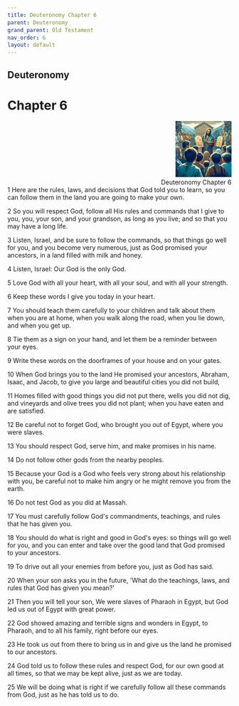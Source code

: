 ```yaml
---
title: Deuteronomy Chapter 6
parent: Deuteronomy
grand_parent: Old Testament
nav_order: 6
layout: default
---
```


## Deuteronomy

# Chapter 6

<div style="clear: both; text-align: right;">
    <img src="/assets/Image/Deuteronomy/500/6.jpg" alt="Deuteronomy Chapter 6" class="chapter-image" style="max-width: 25%; height: auto;"/>
    <figcaption style="font-size: 14px;">Deuteronomy Chapter 6</figcaption>
</div>
1 Here are the rules, laws, and decisions that God told you to learn, so you can follow them in the land you are going to make your own.

2 So you will respect God, follow all His rules and commands that I give to you, you, your son, and your grandson, as long as you live; and so that you may have a long life.

3 Listen, Israel, and be sure to follow the commands, so that things go well for you, and you become very numerous, just as God promised your ancestors, in a land filled with milk and honey.

4 Listen, Israel: Our God is the only God.

5 Love God with all your heart, with all your soul, and with all your strength.

6 Keep these words I give you today in your heart.

7 You should teach them carefully to your children and talk about them when you are at home, when you walk along the road, when you lie down, and when you get up.

8 Tie them as a sign on your hand, and let them be a reminder between your eyes.

9 Write these words on the doorframes of your house and on your gates.

10 When God brings you to the land He promised your ancestors, Abraham, Isaac, and Jacob, to give you large and beautiful cities you did not build,

11 Homes filled with good things you did not put there, wells you did not dig, and vineyards and olive trees you did not plant; when you have eaten and are satisfied.

12 Be careful not to forget God, who brought you out of Egypt, where you were slaves.

13 You should respect God, serve him, and make promises in his name.

14 Do not follow other gods from the nearby peoples.

15 Because your God is a God who feels very strong about his relationship with you, be careful not to make him angry or he might remove you from the earth.

16 Do not test God as you did at Massah.

17 You must carefully follow God's commandments, teachings, and rules that he has given you.

18 You should do what is right and good in God's eyes: so things will go well for you, and you can enter and take over the good land that God promised to your ancestors.

19 To drive out all your enemies from before you, just as God has said.

20 When your son asks you in the future, 'What do the teachings, laws, and rules that God has given you mean?'

21 Then you will tell your son, We were slaves of Pharaoh in Egypt, but God led us out of Egypt with great power.

22 God showed amazing and terrible signs and wonders in Egypt, to Pharaoh, and to all his family, right before our eyes.

23 He took us out from there to bring us in and give us the land he promised to our ancestors.

24 God told us to follow these rules and respect God, for our own good at all times, so that we may be kept alive, just as we are today.

25 We will be doing what is right if we carefully follow all these commands from God, just as he has told us to do.


